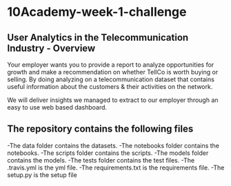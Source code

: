 # 10Academy-week-1-challenge
## User Analytics in the Telecommunication Industry - Overview

Your employer wants you to provide a report to analyze opportunities for growth and make a recommendation on whether TellCo is worth buying or selling. By doing analyzing on a telecommunication dataset that contains useful information about the customers & their activities on the network. 

We will deliver insights we managed to extract to our employer through an easy to use web based dashboard.

## The repository contains the following files
-The data folder contains the datasets.
-The notebooks folder contains the notebooks.
-The scripts folder contains the scripts.
-The models folder contains the models.
-The tests folder contains the test files.
-The .travis.yml is the yml file.
-The requirements.txt is the requirements file.
-The setup.py is the setup file
